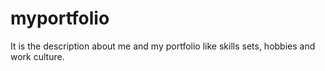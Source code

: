 # myportfolio
It is the description about me and my portfolio like skills sets, hobbies and work culture.

